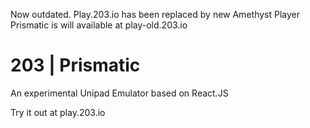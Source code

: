 Now outdated. Play.203.io has been replaced by new Amethyst Player
Prismatic is will available at play-old.203.io

# 203 | Prismatic 
An experimental Unipad Emulator based on React.JS

Try it out at play.203.io
